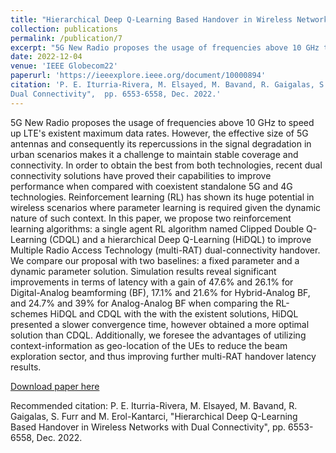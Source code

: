 ```yaml
---
title: "Hierarchical Deep Q-Learning Based Handover in Wireless Networks with Dual Connectivity"
collection: publications
permalink: /publication/7
excerpt: "5G New Radio proposes the usage of frequencies above 10 GHz to speed up LTE's existent maximum data rates. However, the effective size of 5G antennas and consequently its repercussions in the signal degradation in urban scenarios makes it a challenge to maintain stable coverage and connectivity. In order to obtain the best from both technologies, recent dual connectivity solutions have proved their capabilities to improve performance when compared with coexistent standalone 5G and 4G technologies. Reinforcement learning (RL) has shown its huge potential in wireless scenarios where parameter learning is required given the dynamic nature of such context. In this paper, we propose two reinforcement learning algorithms: a single agent RL algorithm named Clipped Double Q-Learning (CDQL) and a hierarchical Deep Q-Learning (HiDQL) to improve Multiple Radio Access Technology (multi-RAT) dual-connectivity handover. We compare our proposal with two baselines: a fixed parameter and a dynamic parameter solution. Simulation results reveal significant improvements in terms of latency with a gain of 47.6% and 26.1% for Digital-Analog beamforming (BF), 17.1% and 21.6% for Hybrid-Analog BF, and 24.7% and 39% for Analog-Analog BF when comparing the RL-schemes HiDQL and CDQL with the with the existent solutions, HiDQL presented a slower convergence time, however obtained a more optimal solution than CDQL. Additionally, we foresee the advantages of utilizing context-information as geo-location of the UEs to reduce the beam exploration sector, and thus improving further multi-RAT handover latency results."
date: 2022-12-04
venue: 'IEEE Globecom22'
paperurl: 'https://ieeexplore.ieee.org/document/10000894'
citation: 'P. E. Iturria-Rivera, M. Elsayed, M. Bavand, R. Gaigalas, S. Furr and M. Erol-Kantarci, "Hierarchical Deep Q-Learning Based Handover in Wireless Networks with
Dual Connectivity",  pp. 6553-6558, Dec. 2022.'
---
```

5G New Radio proposes the usage of frequencies above 10 GHz to speed up LTE's existent maximum data rates. However, the effective size of 5G antennas and consequently its repercussions in the signal degradation in urban scenarios makes it a challenge to maintain stable coverage and connectivity. In order to obtain the best from both technologies, recent dual connectivity solutions have proved their capabilities to improve performance when compared with coexistent standalone 5G and 4G technologies. Reinforcement learning (RL) has shown its huge potential in wireless scenarios where parameter learning is required given the dynamic nature of such context. In this paper, we propose two reinforcement learning algorithms: a single agent RL algorithm named Clipped Double Q-Learning (CDQL) and a hierarchical Deep Q-Learning (HiDQL) to improve Multiple Radio Access Technology (multi-RAT) dual-connectivity handover. We compare our proposal with two baselines: a fixed parameter and a dynamic parameter solution. Simulation results reveal significant improvements in terms of latency with a gain of 47.6% and 26.1% for Digital-Analog beamforming (BF), 17.1% and 21.6% for Hybrid-Analog BF, and 24.7% and 39% for Analog-Analog BF when comparing the RL-schemes HiDQL and CDQL with the with the existent solutions, HiDQL presented a slower convergence time, however obtained a more optimal solution than CDQL. Additionally, we foresee the advantages of utilizing context-information as geo-location of the UEs to reduce the beam exploration sector, and thus improving further multi-RAT handover latency results.

[Download paper here](https://ieeexplore.ieee.org/document/10000894)

Recommended citation: P. E. Iturria-Rivera, M. Elsayed, M. Bavand, R. Gaigalas, S. Furr and M. Erol-Kantarci, "Hierarchical Deep Q-Learning Based Handover in Wireless Networks with
Dual Connectivity", pp. 6553-6558, Dec. 2022.